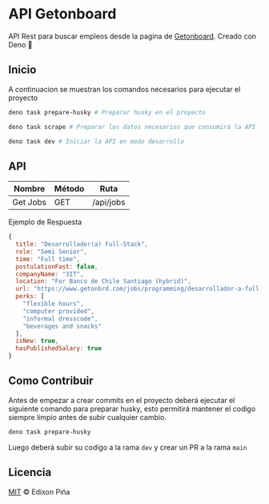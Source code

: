 # API Getonboard

API Rest para buscar empleos desde la pagina de [Getonboard](https://www.getonbrd.com/). Creado con Deno 🦕

## Inicio

A continuacion se muestran los comandos necesarios para ejecutar el proyecto

```bash
deno task prepare-husky # Preparar husky en el proyecto

deno task scrape # Preparar los datos necesarios que consumirá la API

deno task dev # Iniciar la API en modo desarrollo
```

## API

| Nombre   | Método | Ruta      |
| -------- | ------ | --------- |
| Get Jobs | GET    | /api/jobs |

Ejemplo de Respuesta

```js
{
  title: "Desarrollador(a) Full-Stack",
  role: "Semi Senior",
  time: "Full time",
  postulationFast: false,
  companyName: "3IT",
  location: "For Banco de Chile Santiago (hybrid)",
  url: "https://www.getonbrd.com/jobs/programming/desarrollador-a-full-stack-3it-santiago-ffac",
  perks: [
    "flexible hours",
    "computer provided",
    "informal dresscode",
    "beverages and snacks"
  ],
  isNew: true,
  hasPublishedSalary: true
}
```


## Como Contribuir

Antes de empezar a crear commits en el proyecto deberá ejecutar el siguiente comando para preparar husky, esto permitirá mantener el codigo siempre limpio antes de subir cualquier cambio.

```bash
deno task prepare-husky
```
Luego deberá subir su codigo a la rama `dev` y crear un PR a la rama `main`


## Licencia

[MIT](https://github.com/EdixonAlberto/api-getonboard/blob/main/LICENSE) &copy; Edixon Piña
